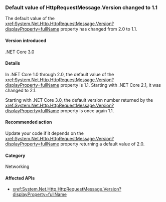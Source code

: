 ﻿### Default value of HttpRequestMessage.Version changed to 1.1 

The default value of the <xref:System.Net.Http.HttpRequestMessage.Version?displayProperty=fullName> property has changed from 2.0 to 1.1.

#### Version introduced

.NET Core 3.0

#### Details

In .NET Core 1.0 through 2.0, the default value of the <xref:System.Net.Http.HttpRequestMessage.Version?displayProperty=fullName> property is 1.1. Starting with .NET Core 2.1, it was changed to 2.1. 

Starting with .NET Core 3.0, the default version number returned by the <xref:System.Net.Http.HttpRequestMessage.Version?displayProperty=fullName> property is once again 1.1.
 
#### Recommended action

Update your code if it depends on the <xref:System.Net.Http.HttpRequestMessage.Version?displayProperty=fullName> property returning a default value of 2.0.

#### Category

Networking

#### Affected APIs

- <xref:System.Net.Http.HttpRequestMessage.Version?displayProperty=fullName>

<!--
a def
### Affected APIs

- `P:System.Net.Http.HttpRequestMessage.Version`

-- >


